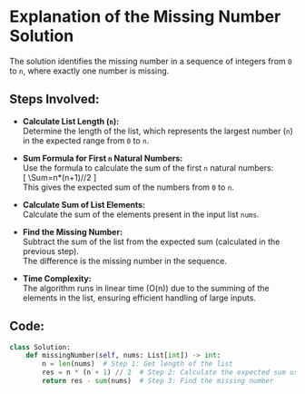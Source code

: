 # Explanation of the Missing Number Solution

The solution identifies the missing number in a sequence of integers from `0` to `n`, where exactly one number is missing.

## Steps Involved:

- **Calculate List Length (`n`):**  
  Determine the length of the list, which represents the largest number (`n`) in the expected range from `0` to `n`.

- **Sum Formula for First `n` Natural Numbers:**  
  Use the formula to calculate the sum of the first `n` natural numbers:  
  \[
  \Sum=n*(n+1)//2
  \]  
  This gives the expected sum of the numbers from `0` to `n`.

- **Calculate Sum of List Elements:**  
  Calculate the sum of the elements present in the input list `nums`.

- **Find the Missing Number:**  
  Subtract the sum of the list from the expected sum (calculated in the previous step).  
  The difference is the missing number in the sequence.

- **Time Complexity:**  
  The algorithm runs in linear time \(O(n)\) due to the summing of the elements in the list, ensuring efficient handling of large inputs.

## Code:

```python
class Solution:
    def missingNumber(self, nums: List[int]) -> int:
        n = len(nums)  # Step 1: Get length of the list
        res = n * (n + 1) // 2  # Step 2: Calculate the expected sum using the formula
        return res - sum(nums)  # Step 3: Find the missing number
